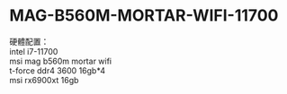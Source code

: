 # MAG-B560M-MORTAR-WIFI-11700
硬體配置：<br>
intel i7-11700<br>
msi mag b560m mortar wifi<br>
t-force ddr4 3600 16gb*4<br>
msi rx6900xt 16gb<br>
